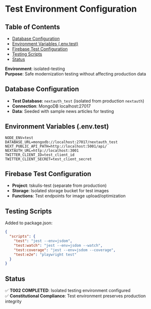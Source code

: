 # Test Environment Configuration

## Table of Contents

- [Database Configuration](#database-configuration)
- [Environment Variables (.env.test)](#environment-variables-env-test)
- [Firebase Test Configuration](#firebase-test-configuration)
- [Testing Scripts](#testing-scripts)
- [Status](#status)

**Environment**: isolated-testing  
**Purpose**: Safe modernization testing without affecting production data

## Database Configuration
- **Test Database**: `nextauth_test` (isolated from production `nextauth`)
- **Connection**: MongoDB localhost:27017
- **Data**: Seeded with sample news articles for testing

## Environment Variables (.env.test)
```env
NODE_ENV=test
DATABASE_URL=mongodb://localhost:27017/nextauth_test
NEXT_PUBLIC_API_PATH=http://localhost:5001/api/
NEXTAUTH_URL=http://localhost:3001
TWITTER_CLIENT_ID=test_client_id
TWITTER_CLIENT_SECRET=test_client_secret
```

## Firebase Test Configuration
- **Project**: tskulis-test (separate from production)
- **Storage**: Isolated storage bucket for test images
- **Functions**: Test endpoints for image upload/optimization

## Testing Scripts
Added to package.json:
```json
{
  "scripts": {
    "test": "jest --env=jsdom",
    "test:watch": "jest --env=jsdom --watch",
    "test:coverage": "jest --env=jsdom --coverage",
    "test:e2e": "playwright test"
  }
}
```

## Status
✅ **T002 COMPLETED**: Isolated testing environment configured  
✅ **Constitutional Compliance**: Test environment preserves production integrity